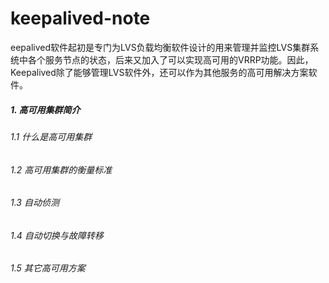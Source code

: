 # keepalived-note
eepalived软件起初是专门为LVS负载均衡软件设计的用来管理并监控LVS集群系统中各个服务节点的状态，后来又加入了可以实现高可用的VRRP功能。因此，Keepalived除了能够管理LVS软件外，还可以作为其他服务的高可用解决方案软件。

##### 1. 高可用集群简介

###### 1.1 什么是高可用集群

###### 1.2 高可用集群的衡量标准

###### 1.3 自动侦测

###### 1.4 自动切换与故障转移

###### 1.5 其它高可用方案

